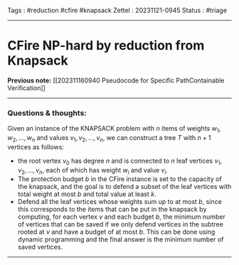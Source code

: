 Tags : #reduction #cfire #knapsack
Zettel :  20231121-0945
Status : #triage 

-----

# CFire NP-hard by reduction from Knapsack

**Previous note:** [[202311160940 Pseudocode for Specific PathContainable Verification]]

-----

### Questions & thoughts:

Given an instance of the KNAPSACK problem with $n$ items of weights $w_1, w_2, ..., w_n$ and values $v_1, v_2, ..., v_n$, we can construct a tree $T$ with $n+1$ vertices as follows: 
 - the root vertex $v_0$ has degree $n$ and is connected to $n$ leaf vertices $v_1, v_2, \dots, v_n$, each of which has weight $w_i$ and value $v_i$. 
 - The protection budget $b$ in the CFire instance is set to the capacity of the knapsack, and the goal is to defend a subset of the leaf vertices with total weight at most $b$ and total value at least $k$.
 - Defend all the leaf vertices whose weights sum up to at most $b$, since this corresponds to the items that can be put in the knapsack by computing, for each vertex $v$ and each budget $b$, the minimum number of vertices that can be saved if we only defend vertices in the subtree rooted at $v$ and have a budget of at most $b$. This can be done using dynamic programming and the final answer is the minimum number of saved vertices.

-----
 
